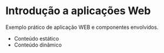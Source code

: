 # Introdução a aplicações Web

Exemplo prático de aplicação WEB e componentes envolvidos.


- Conteúdo estático
- Conteúdo dinâmico



